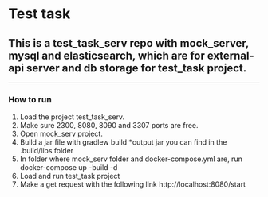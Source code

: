# Test task
## This is a test_task_serv repo with mock_server, mysql and elasticsearch, which are for external-api server and db storage for test_task project.

------------

### How to run
1. Load the project test_task_serv.
2. Make sure 2300, 8080, 8090 and 3307 ports are free.
3. Open mock_serv project.
4. Build a jar file with 
	gradlew build
*output jar you can find in the .build/libs folder
5. In folder where mock_serv folder and docker-compose.yml are, run 
	docker-compose up -build -d
6. Load and run test_task project
7. Make a get request with the following link http://localhost:8080/start